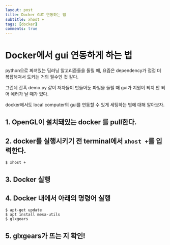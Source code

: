 ```yaml
---
layout: post
title: Docker GUI 연동하는 법
subtitle: xhost +
tags: [docker]
comments: true
---
```


# Docker에서 gui 연동하게 하는 법

python으로 짜져있는 딥러닝 알고리즘들을 돌릴 때, 요즘은 dependency가 점점 더 복잡해져서 도커는 거의 필수인 것 같다.

그런데 간혹 demo.py 같이 저자들이 만들어둔 파일을 돌릴 때 gui가 지원이 되지 안 되어 에러가 날 때가 있다.

docker에서도 local computer의 gui를 연동할 수 있게 세팅하는 법에 대해 알아보자.

## 1. OpenGL이 설치돼있는 docker 를 pull한다.

## 2. docker를 실행시키기 전 terminal에서 `xhost +`를 입력한다.

```
$ xhost +
```

## 3. Docker 실행

<script src="https://gist.github.com/LimHyungTae/477e1a5db5900c67e697d176e184439e.js"></script>

## 4. Docker 내에서 아래의 명령어 실행

```
$ apt-get update
$ apt install mesa-utils
$ glxgears
```

## 5. glxgears가 뜨는 지 확인!
